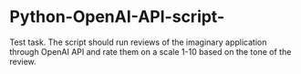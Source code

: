 # Python-OpenAI-API-script-
Test task. The script should run reviews of the imaginary application through OpenAI API and rate them on a scale 1-10 based on the tone of the review.
